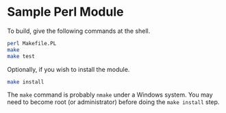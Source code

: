 # Sample Perl Module

To build, give the following commands at the shell.

```sh
perl Makefile.PL
make
make test
```

Optionally, if you wish to install the module.

```sh
make install
```

The `make` command is probably `nmake` under a Windows system. You may need to become root (or administrator) before doing the `make install` step.
